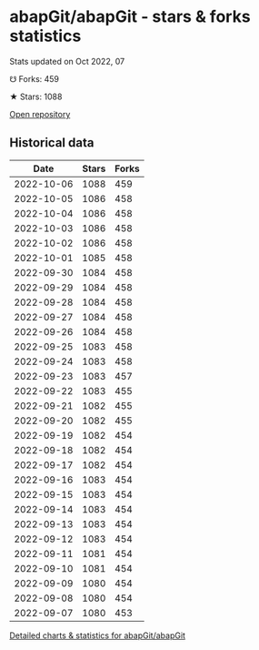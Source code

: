 # abapGit/abapGit - stars & forks statistics

Stats updated on Oct 2022, 07

☋ Forks: 459

★ Stars: 1088

[Open repository](https://github.com/abapGit/abapGit)

## Historical data
| Date | Stars | Forks |
|------|-------|-------|
| 2022-10-06 | 1088 | 459 | 
| 2022-10-05 | 1086 | 458 | 
| 2022-10-04 | 1086 | 458 | 
| 2022-10-03 | 1086 | 458 | 
| 2022-10-02 | 1086 | 458 | 
| 2022-10-01 | 1085 | 458 | 
| 2022-09-30 | 1084 | 458 | 
| 2022-09-29 | 1084 | 458 | 
| 2022-09-28 | 1084 | 458 | 
| 2022-09-27 | 1084 | 458 | 
| 2022-09-26 | 1084 | 458 | 
| 2022-09-25 | 1083 | 458 | 
| 2022-09-24 | 1083 | 458 | 
| 2022-09-23 | 1083 | 457 | 
| 2022-09-22 | 1083 | 455 | 
| 2022-09-21 | 1082 | 455 | 
| 2022-09-20 | 1082 | 455 | 
| 2022-09-19 | 1082 | 454 | 
| 2022-09-18 | 1082 | 454 | 
| 2022-09-17 | 1082 | 454 | 
| 2022-09-16 | 1083 | 454 | 
| 2022-09-15 | 1083 | 454 | 
| 2022-09-14 | 1083 | 454 | 
| 2022-09-13 | 1083 | 454 | 
| 2022-09-12 | 1083 | 454 | 
| 2022-09-11 | 1081 | 454 | 
| 2022-09-10 | 1081 | 454 | 
| 2022-09-09 | 1080 | 454 | 
| 2022-09-08 | 1080 | 454 | 
| 2022-09-07 | 1080 | 453 | 


[Detailed charts & statistics for abapGit/abapGit](https://reviewgithub.com/rep/abapGit/abapGit)
